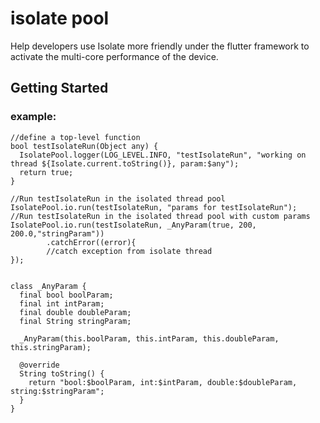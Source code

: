 # isolate pool
Help developers use Isolate more friendly under the flutter framework to activate the multi-core performance of the device.

## Getting Started
### example:
```
//define a top-level function
bool testIsolateRun(Object any) {
  IsolatePool.logger(LOG_LEVEL.INFO, "testIsolateRun", "working on thread ${Isolate.current.toString()}, param:$any");
  return true;
}

//Run testIsolateRun in the isolated thread pool
IsolatePool.io.run(testIsolateRun, "params for testIsolateRun");
//Run testIsolateRun in the isolated thread pool with custom params
IsolatePool.io.run(testIsolateRun, _AnyParam(true, 200, 200.0,"stringParam"))
        .catchError((error){
        //catch exception from isolate thread
});


class _AnyParam {
  final bool boolParam;
  final int intParam;
  final double doubleParam;
  final String stringParam;

  _AnyParam(this.boolParam, this.intParam, this.doubleParam, this.stringParam);

  @override
  String toString() {
    return "bool:$boolParam, int:$intParam, double:$doubleParam, string:$stringParam";
  }
}

```
